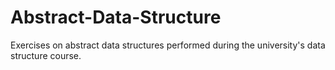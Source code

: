 # Abstract-Data-Structure
Exercises on abstract data structures performed during the university's data structure course.
